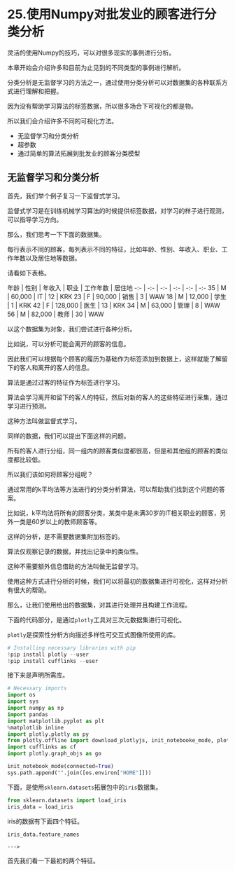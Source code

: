 



# 25.使用Numpy对批发业的顾客进行分类分析

灵活的使用Numpy的技巧，可以对很多现实的事例进行分析。

本章开始会介绍许多和目前为止见到的不同类型的事例进行解析。

分类分析是无监督学习的方法之一，通过使用分类分析可以对数据集的各种联系方式进行理解和把握。

因为没有帮助学习算法的标签数据，所以很多场合下可视化的都是物。

所以我们会介绍许多不同的可视化方法。

* 无监督学习和分类分析
* 超参数
* 通过简单的算法拓展到批发业的顾客分类模型

## 无监督学习和分类分析

首先，我们举个例子复习一下监督式学习。

监督式学习是在训练机械学习算法的时候提供标签数据，对学习的样子进行观测，可以指导学习方向。

那么，我们思考一下下面的数据集。

每行表示不同的顾客，每列表示不同的特征，比如年龄、性别、年收入、职业、工作年数以及居住地等数据。

请看如下表格。

年龄 | 性别 | 年收入 | 职业 | 工作年数 | 居住地
-:- | -:- | -:- | -:- | -:- | -:- 
35 | M | 60,000 | IT | 12 | KRK
23 | F | 90,000 | 销售 | 3 | WAW
18 | M | 12,000 | 学生 | 1 | KRK
42 | F | 128,000 | 医生 | 13 | KRK
34 | M | 63,000 | 管理 | 8 | WAW
56 | M | 82,000 | 教师 | 30 | WAW

以这个数据集为对象，我们尝试进行各种分析。

比如说，可以分析可能会离开的顾客的信息。

因此我们可以根据每个顾客的履历为基础作为标签添加到数据上，这样就能了解留下的客人和离开的客人的信息。

算法是通过过客的特征作为标签进行学习。

算法会学习离开和留下的客人的特征，然后对新的客人的这些特征进行采集，通过学习进行预测。

这种方法叫做监督式学习。

同样的数据，我们可以提出下面这样的问题。

所有的客人进行分组，同一组内的顾客类似度都很高，但是和其他组的顾客的类似度都比较低。

所以我们该如何将顾客分组呢？

通过常用的k平均法等方法进行的分类分析算法，可以帮助我们找到这个问题的答案。

比如说，k平均法将所有的顾客分类，某类中是未满30岁的IT相关职业的顾客，另外一类是60岁以上的教师顾客等。

这样的分析，是不需要数据集附加标签的。

算法仅观察记录的数据，并找出记录中的类似性。

这种不需要额外信息借助的方法叫做无监督学习。

使用这种方式进行分析的时候，我们可以将最初的数据集进行可视化，这样对分析有很大的帮助。

那么，让我们使用给出的数据集，对其进行处理并且构建工作流程。

下面的代码部分，是通过`plotly`工具对三次元数据集进行可视化。

`plotly`是探索性分析方向描述多样性可交互式图像所使用的库。

```python
# Installing necessary libraries with pip
!pip install plotly --user
!pip install cufflinks --user
```

接下来是声明所需库。

```python
# Necessary imports
import os
import sys
import numpy as np
import pandas
import matplotlib.pyplot as plt
%matplotlib inline
import plotly.plotly as py
from plotly.offline import download_plotlyjs, init_notebooke_mode, plot, iplot
import cufflinks as cf
import plotly.graph_objs as go

init_notebook_mode(connected=True)
sys.path.append("".join([os.environ["HOME"]]))
```

下面，是使用`sklearn.datasets`拓展包中的`iris`数据集。

```python
from sklearn.datasets import load_iris
iris_data = load_iris
```

iris的数据有下面四个特征。
```python
iris_data.feature_names
```
    --->
    
首先我们看一下最初的两个特征。







